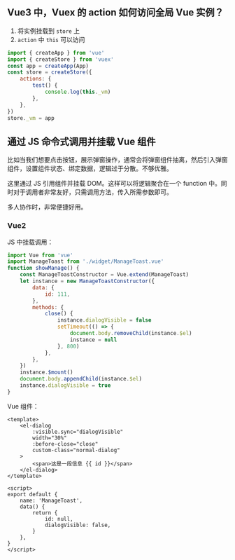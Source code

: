 ## Vue3 中，Vuex 的 action 如何访问全局 Vue 实例？

1. 将实例挂载到 `store` 上
2. `action` 中 `this` 可以访问

```js
import { createApp } from 'vue'
import { createStore } from 'vuex'
const app = createApp(App)
const store = createStore({
    actions: {
        test() {
            console.log(this._vm)
        },
    },
})
store._vm = app
```

## 通过 JS 命令式调用并挂载 Vue 组件

比如当我们想要点击按钮，展示弹窗操作，通常会将弹窗组件抽离，然后引入弹窗组件，设置组件状态、绑定数据，逻辑过于分散。不够优雅。

这里通过 JS 引用组件并挂载 DOM。这样可以将逻辑聚合在一个 function 中。同时对于调用者非常友好，只需调用方法，传入所需参数即可。

多人协作时，非常便捷好用。

### Vue2

JS 中挂载调用：

```js
import Vue from 'vue'
import ManageToast from './widget/ManageToast.vue'
function showManage() {
    const ManageToastConstructor = Vue.extend(ManageToast)
    let instance = new ManageToastConstructor({
        data: {
            id: 111,
        },
        methods: {
            close() {
                instance.dialogVisible = false
                setTimeout(() => {
                    document.body.removeChild(instance.$el)
                    instance = null
                }, 800)
            },
        },
    })
    instance.$mount()
    document.body.appendChild(instance.$el)
    instance.dialogVisible = true
}
```

Vue 组件：

```vue
<template>
    <el-dialog
        :visible.sync="dialogVisible"
        width="30%"
        :before-close="close"
        custom-class="normal-dialog"
    >
        <span>这是一段信息 {{ id }}</span>
    </el-dialog>
</template>

<script>
export default {
    name: 'ManageToast',
    data() {
        return {
            id: null,
            dialogVisible: false,
        }
    },
}
</script>
```
